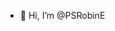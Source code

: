 - 👋 Hi, I’m @PSRobinE

<!---
PSRobinE/PSRobinE is a ✨ special ✨ repository because its `README.md` (this file) appears on your GitHub profile.
You can click the Preview link to take a look at your changes.
--->
